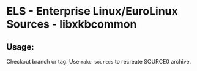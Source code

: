 # ELS - Enterprise Linux/EuroLinux Sources - libxkbcommon
 
## Usage:
  Checkout branch or tag. Use `make sources` to recreate  SOURCE0 archive.
